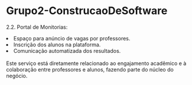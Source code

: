 # Grupo2-ConstrucaoDeSoftware


2.2. Portal de Monitorias:

<li>Espaço para anúncio de vagas por professores.</li>
<li>Inscrição dos alunos na plataforma.</li>
<li>Comunicação automatizada dos resultados.</li>
<br>
Este serviço está diretamente relacionado ao engajamento acadêmico e à colaboração entre professores e alunos, fazendo parte do núcleo do negócio.
